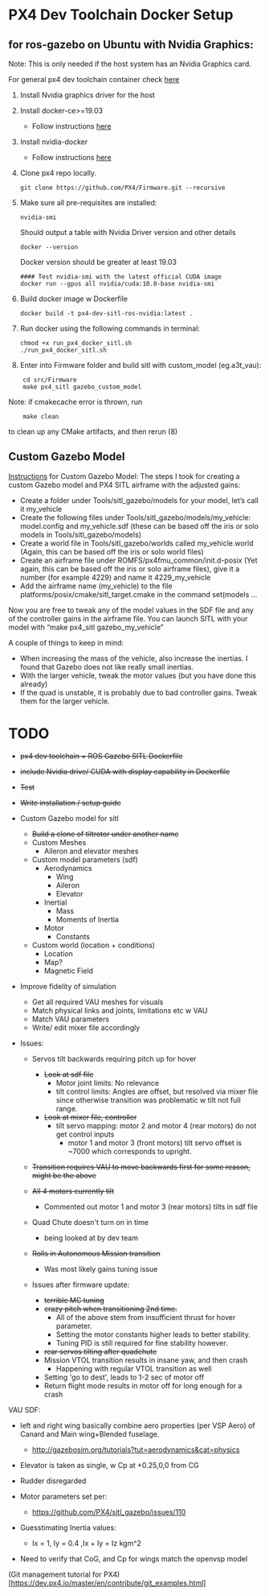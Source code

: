 
# PX4 Dev Toolchain Docker Setup
## for ros-gazebo on Ubuntu with Nvidia Graphics:

Note: This is only needed if the host system has an Nvidia Graphics card. 

For general px4 dev toolchain container check [here](https://dev.px4.io/master/en/test_and_ci/docker.html)

1. Install Nvidia graphics driver for the host

2. Install docker-ce>=19.03
    - Follow instructions [here](https://docs.docker.com/engine/install/ubuntu/)

3. Install nvidia-docker
    - Follow instructions [here](https://github.com/NVIDIA/nvidia-docker)

4. Clone px4 repo locally.
    ```
    git clone https://github.com/PX4/Firmware.git --recursive
    ```

5. Make sure all pre-requisites are installed:
    ```
    nvidia-smi
    ```
    Should output a table with Nvidia Driver version and other details

    ```
    docker --version
    ```
    Docker version should be greater at least 19.03

    ```
    #### Test nvidia-smi with the latest official CUDA image
    docker run --gpus all nvidia/cuda:10.0-base nvidia-smi
    ```

6. Build docker image w Dockerfile
    ```
    docker build -t px4-dev-sitl-ros-nvidia:latest . 
    ```

7. Run docker using the following commands in terminal:
    ```
    chmod +x run_px4_docker_sitl.sh 
    ./run_px4_docker_sitl.sh 
    ```

8. Enter into Firmware folder and build sitl with custom_model (eg.a3t_vau):
```
    cd src/Firmware
    make px4_sitl gazebo_custom_model
```
Note: if cmakecache error is thrown, run
```
    make clean
```
to clean up any CMake artifacts, and then rerun (8)

## Custom Gazebo Model    
[Instructions](https://discuss.px4.io/t/create-custom-model-for-sitl/6700/4) for Custom Gazebo Model:
The steps I took for creating a custom Gazebo model and PX4 SITL airframe with the adjusted gains:

- Create a folder under Tools/sitl_gazebo/models for your model, let’s call it my_vehicle
- Create the following files under Tools/sitl_gazebo/models/my_vehicle: model.config and my_vehicle.sdf (these can be based off the iris or solo models in Tools/sitl_gazebo/models)
- Create a world file in Tools/sitl_gazebo/worlds called my_vehicle.world (Again, this can be based off the iris or solo world files)
- Create an airframe file under ROMFS/px4fmu_common/init.d-posix (Yet again, this can be based off the iris or solo airframe files), give it a number (for example 4229) and name it 4229_my_vehicle
- Add the airframe name (my_vehicle) to the file platforms/posix/cmake/sitl_target.cmake in the command set(models …

Now you are free to tweak any of the model values in the SDF file and any of the controller gains in the airframe file.
You can launch SITL with your model with “make px4_sitl gazebo_my_vehicle”

A couple of things to keep in mind:

- When increasing the mass of the vehicle, also increase the inertias. I found that Gazebo does not like really small inertias.
- With the larger vehicle, tweak the motor values (but you have done this already)
- If the quad is unstable, it is probably due to bad controller gains. Tweak them for the larger vehicle.


# TODO
- <strike>px4 dev toolchain + ROS Gazebo SITL Dockerfile</strike>
- <strike>include Nvidia drive/ CUDA with display capability in Dockerfile</strike>
- <strike>Test</strike> 
- <strike>Write installation / setup guide </strike>
- Custom Gazebo model for sitl
    - <strike>Build a clone of tiltrotor under another name</strike>
    - Custom Meshes
        - Aileron and elevator meshes 
    - Custom model parameters (sdf)
        - Aerodynamics
            - Wing
            - Aileron
            - Elevator
        - Inertial
            - Mass
            - Moments of Inertia
        - Motor
            - Constants
    - Custom world (location + conditions)
        - Location
        - Map?
        - Magnetic Field

- Improve fidelity of simulation
    - Get all required VAU meshes for visuals
    - Match physical links and joints, limitations etc w VAU
    - Match VAU parameters
    - Write/ edit mixer file accordingly

- Issues:
    - Servos tilt backwards requiring pitch up for hover
        - <strike>Look at sdf file</strike>
            - Motor joint limits: No relevance
            - tilt control limits: Angles are offset, but resolved via mixer file since otherwise transition was problematic w tilt not full range.
        - <strike>Look at mixer file, controller</strike> 
            - tilt servo mapping: motor 2 and motor 4 (rear motors) do not get control inputs
                - motor 1 and motor 3 (front motors) tilt servo offset is ~7000 which corresponds to upright.

    - <strike>Transition requires VAU to move backwards first for some reason, might be the above</strike>
    - <strike>All 4 motors currently tilt</strike>
        - Commented out motor 1 and motor 3 (rear motors) tilts in sdf file
    - Quad Chute doesn't turn on in time
        - being looked at by dev team

    - <strike>Rolls in Autonomous Mission transition</strike>
        - Was most likely gains tuning issue

    - Issues after firmware update:
        - <strike>terrible MC tuning</strike>
        - <strike>crazy pitch when transitioning 2nd time.</strike>
            - All of the above stem from insufficient thrust for hover parameter.
            - Setting the motor constants higher leads to better stability.
            - Tuning PID is still required for fine stability however.
        - <strike>rear servos tilting after quadchute</strike>
        - Mission VTOL transition results in insane yaw, and then crash
            - Happening with regular VTOL transition as well
        - Setting 'go to dest', leads to 1-2 sec of motor off
        - Return flight mode results in motor off for long enough for a crash 


VAU SDF:
- left and right wing basically combine aero properties (per VSP Aero) of Canard and Main wing+Blended fuselage.
    - http://gazebosim.org/tutorials?tut=aerodynamics&cat=physics

- Elevator is taken as single, w Cp at +0.25,0,0 from CG
- Rudder disregarded
- Motor parameters set per:
    - https://github.com/PX4/sitl_gazebo/issues/110
- Guesstimating Inertia values:
    - Ix = 1, Iy = 0.4 ,Ix + Iy = Iz kgm^2
- Need to verify that CoG, and Cp for wings match the openvsp model

(Git management tutorial for PX4)[https://dev.px4.io/master/en/contribute/git_examples.html]
